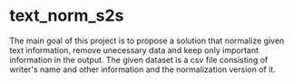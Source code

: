 # text_norm_s2s
The main goal of this project is to propose a solution that normalize given text information, remove unecessary data and keep only important information in the output. The given dataset is a csv file consisting of writer's name and other information and the normalization version of it.
